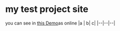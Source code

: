 # my test project site 
you can see in [this Demo](https://masoumeh-web.github.io/calculator-js/)as online 
|a | b| c|
|--|--|--|
